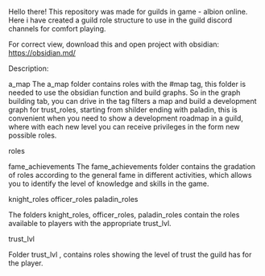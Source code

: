 Hello there! This repository was made for guilds in game - albion online. Here i have created a guild role structure to use in the guild discord channels for comfort playing. 

For correct view, download this and open project with obsidian: https://obsidian.md/

Description: 

a_map
The a_map folder contains roles with the #map tag, this folder is needed to use the obsidian function and build graphs. So in the graph building tab, you can drive in the tag filters a map and build a development graph for trust_roles, starting from shilder ending with paladin, this is convenient when you need to show a development roadmap in a guild, where with each new level you can receive privileges in the form new possible roles.

roles

fame_achievements
The fame_achievements folder contains the gradation of roles according to the general fame in different activities, which allows you to identify the level of knowledge and skills in the game.

knight_roles
officer_roles
paladin_roles

The folders knight_roles, officer_roles, paladin_roles contain the roles available to players with the appropriate trust_lvl.

trust_lvl 

Folder trust_lvl , contains roles showing the level of trust the guild has for the player.